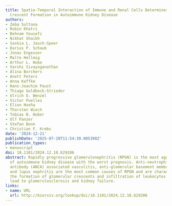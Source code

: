 ```yaml
---
title: Spatio-Temporal Interaction of Immune and Renal Cells Determines Glomerular
  Crescent Formation in Autoimmune Kidney Disease
authors:
- Zeba Sultana
- Robin Khatri
- Behnam Yousefi
- Nikhat Shaikh
- Saskia L. Jauch-Speer
- Darius P. Schaub
- Jonas Engesser
- Malte Hellmig
- Arthur L. Hube
- Varshi Sivayoganathan
- Alina Borchers
- Anett Peters
- Anna Kaffke
- Hans-Joachim Paust
- Thiago Goldbeck-Strieder
- Ulrich O. Wenzel
- Victor Puelles
- Elion Hoxha
- Thorsten Wiech
- Tobias B. Huber
- Ulf Panzer
- Stefan Bonn
- Christian F. Krebs
date: '2024-12-21'
publishDate: '2025-07-28T11:54:39.005398Z'
publication_types:
- manuscript
doi: 10.1101/2024.12.18.629206
abstract: Rapidly progressive glomerulonephritis (RPGN) is the most aggressive group
  of autoimmune kidney disease with the worst prognosis. Anti-neutrophil cytoplasmic
  antibody (ANCA) associated vasculitis, anti-glomerular basement membrane (anti-GBM)
  and lupus nephritis are the most common causes of RPGN and are characterized by
  the formation of glomerular crescents and infiltration of leukocytes that eventually
  lead to glomerulosclerosis and kidney failure.
links:
- name: URL
  url: http://biorxiv.org/lookup/doi/10.1101/2024.12.18.629206
---
```

